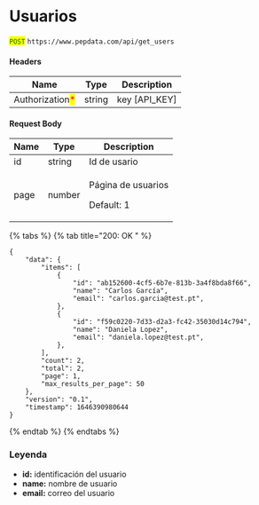 # Usuarios

<mark style="color:green;">`POST`</mark> `https://www.pepdata.com/api/get_users`

#### Headers

| Name                                            | Type   | Description     |
| ----------------------------------------------- | ------ | --------------- |
| Authorization<mark style="color:red;">\*</mark> | string | key \[API\_KEY] |

#### Request Body

| Name | Type   | Description                                |
| ---- | ------ | ------------------------------------------ |
| id   | string | Id de usario                               |
| page | number | <p>Página de usuarios</p><p>Default: 1</p> |

{% tabs %}
{% tab title="200: OK " %}
```
{
    "data": {
        "items": [
            {
                "id": "ab152600-4cf5-6b7e-813b-3a4f8bda8f66",
                "name": "Carlos García",
                "email": "carlos.garcia@test.pt",
            },
            {
                "id": "f59c0220-7d33-d2a3-fc42-35030d14c794",
                "name": "Daniela Lopez",
                "email": "daniela.lopez@test.pt",
            },
        ],
        "count": 2,
        "total": 2,
        "page": 1,
        "max_results_per_page": 50
    },
    "version": "0.1",
    "timestamp": 1646390980644
}
```
{% endtab %}
{% endtabs %}

### Leyenda

* **id:** identificación del usuario
* **name:** nombre de usuario
* **email:** correo del usuario

